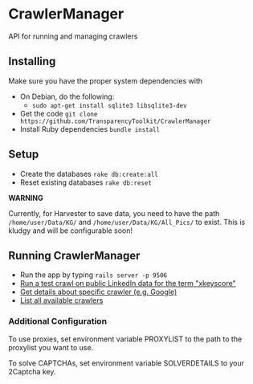 CrawlerManager
==============

API for running and managing crawlers

## Installing

Make sure you have the proper system dependencies with

- On Debian, do the following:
  - `sudo apt-get install sqlite3 libsqlite3-dev`
- Get the code `git clone https://github.com/TransparencyToolkit/CrawlerManager`
- Install Ruby dependencies `bundle install`

## Setup

- Create the databases `rake db:create:all`
- Reset existing databases `rake db:reset`

**WARNING**

Currently, for Harvester to save data, you need to have the path `/home/user/Data/KG/` and `/home/user/Data/KG/All_Pics/` to exist. This is kludgy and will be configurable soon!


## Running CrawlerManager

- Run the app by typing `rails server -p 9506`
- [Run a test crawl on public LinkedIn data for the term "xkeyscore"](http://0.0.0.0:3000/crawlers?crawler=GoogleCrawler&search_operators=site:linkedin.com/pub&search_query=xkeyscore)
- [Get details about specific crawler (e.g. Google)](http://0.0.0.0:3000/get_crawler_info?crawler=GoogleCrawler)
- [List all available crawlers](http://0.0.0.0:3000/list_crawlers)


### Additional Configuration

To use proxies, set environment variable PROXYLIST to the path to the
proxylist you want to use.

To solve CAPTCHAs, set environment variable SOLVERDETAILS to your 2Captcha key.
